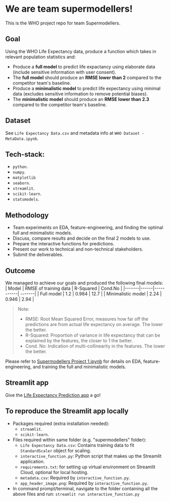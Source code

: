 # We are team supermodellers!
This is the WHO project repo for team Supermodellers.

## Goal
Using the WHO Life Expectancy data, produce a function which takes in relevant population statistics and:
* Produce a **full model** to predict life expactancy using elaborate data (include sensitive information with user consent).
* The **full model** should produce an **RMSE lower than 2** compared to the competitor team's baseline.
* Produce a **minimalistic model** to predict life expectancy using minimal data (excludes sensitive information to remove potential biases).
* The **minimalistic model** should produce an **RMSE lower than 2.3** compared to the competitor team's baseline.

## Dataset
See `Life Expectancy Data.csv` and metadata info at `WHO Dataset - MetaData.ipynb`.

## Tech-stack:
* `python`.
* `numpy`.
* `matplotlib`
* `seaborn`.
* `streamlit`.
* `scikit-learn`.
* `statsmodels`.

## Methodology
* Team experiments on EDA, feature-engineering, and finding the optimal full and minimalistic models.
* Discuss, compare results and decide on the final 2 models to use.
* Prepare the interactive functions for predictions.
* Present our work to technical and non-technical stakeholders.
* Submit the deliverables.

## Outcome
We managed to achieve our goals and produced the following final models:
| Model | RMSE of training data | R-Squared | Cond.No |
|-------|------|-----------| -------|
| Full model | 1.2 | 0.984 | 12.7 |
| Minimalistic model | 2.24 | 0.946 | 2.94 |
> Note:
> * RMSE: Root Mean Squared Error, measures how far off the predictions are from actual life expectancy on average. The lower the better.
> * R-Squared:  Proportion of variance in life expectancy that can be explained by the features, the closer to 1 the better.
> * Cond. No: Indication of multi-collinearity in the features. The lower the better.

Please refer to [Supermodellers Project 1.ipynb](https://github.com/viviensiu/supermodellers/blob/main/Supermodellers%20Project%201.ipynb) for details on EDA, feature-engineering, and training the full and minimalistic models.

## Streamlit app
Give the [Life Expectancy Prediction app](https://supermodellers.streamlit.app/) a go!

## To reproduce the Streamlit app locally
* Packages required (extra installation needed):
  * `streamlit`.
  * `scikit-learn`. 
* Files required within same folder (e.g. "supermodellers" folder):
  * `Life Expectancy Data.csv`: Contains training data to fit `StandardScaler` object for scaling.
  * `interactive_function.py`: Python script that makes up the Streamlit application.
  * `requirements.txt`: for setting up virtual environment on Streamlit Cloud, optional for local hosting.
  * `metadata.csv`: Required by `interactive_function.py`.
  * `app_header_image.png`: Required by `interactive_function.py`.
* In command prompt/terminal, navigate to the folder containing all the above files and run:
  `streamlit run interactive_function.py`   

